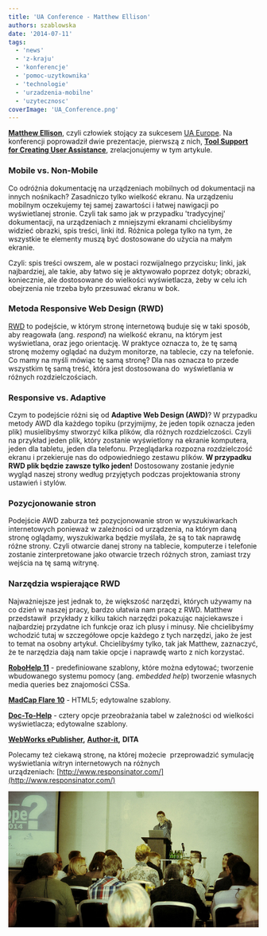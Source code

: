 ```yaml
---
title: 'UA Conference - Matthew Ellison'
authors: szablowska
date: '2014-07-11'
tags:
  - 'news'
  - 'z-kraju'
  - 'konferencje'
  - 'pomoc-uzytkownika'
  - 'technologie'
  - 'urzadzenia-mobilne'
  - 'uzytecznosc'
coverImage: 'UA_Conference.png'
---
```


**[Matthew Ellison](http://www.uaeurope.com/conference/speakers.html#ellison)**,
czyli człowiek stojący za
sukcesem [UA Europe](http://www.uaeurope.com/about.html). Na konferencji
poprowadził dwie prezentacje, pierwszą z nich,
**[Tool Support for Creating User Assistance](http://www.uaeurope.com/conference/sessions.html#toolsupportmobileUA)**,
zrelacjonujemy w tym artykule.

<!--truncate-->

### Mobile vs. Non-Mobile

Co odróżnia dokumentację na urządzeniach mobilnych od dokumentacji na innych
nośnikach? Zasadniczo tylko wielkość ekranu. Na urządzeniu mobilnym oczekujemy
tej samej zawartości i łatwej nawigacji po wyświetlanej stronie. Czyli tak samo
jak w przypadku 'tradycyjnej' dokumentacji, na urządzeniach z mniejszymi
ekranami chcielibyśmy widzieć obrazki, spis treści, linki itd. Różnica polega
tylko na tym, że wszystkie te elementy muszą być dostosowane do użycia na małym
ekranie.

Czyli: spis treści owszem, ale w postaci rozwijalnego przycisku; linki, jak
najbardziej, ale takie, aby łatwo się je aktywowało poprzez dotyk; obrazki,
koniecznie, ale dostosowane do wielkości wyświetlacza, żeby w celu ich
obejrzenia nie trzeba było przesuwać ekranu w bok.

### Metoda Responsive Web Design (RWD)

[RWD](http://pl.wikipedia.org/wiki/Responsive_Web_Design) to podejście, w którym
stronę internetową buduje się w taki sposób, aby reagowała (ang. _respond_) na
wielkość ekranu, na którym jest wyświetlana, oraz jego orientację. W praktyce
oznacza to, że tę samą stronę możemy oglądać na dużym monitorze, na tablecie,
czy na telefonie. Co mamy na myśli mówiąc tę samą stronę? Dla nas oznacza to
przede wszystkim tę samą treść, która jest dostosowana do  wyświetlania w
różnych rozdzielczościach.

### Responsive vs. Adaptive

Czym to podejście różni się od **Adaptive Web Design (AWD)**? W przypadku metody
AWD dla każdego topiku (przyjmijmy, że jeden topik oznacza jeden plik)
musielibyśmy stworzyć kilka plików, dla różnych rozdzielczości. Czyli na
przykład jeden plik, który zostanie wyświetlony na ekranie komputera, jeden dla
tabletu, jeden dla telefonu. Przeglądarka rozpozna rozdzielczość ekranu i
przekieruje nas do odpowiedniego zestawu plików. **W przypadku RWD plik będzie
zawsze tylko jeden!** Dostosowany zostanie jedynie wygląd naszej strony według
przyjętych podczas projektowania strony ustawień i stylów.

### Pozycjonowanie stron

Podejście AWD zaburza też pozycjonowanie stron w wyszukiwarkach internetowych
ponieważ w zależności od urządzenia, na którym daną stronę oglądamy,
wyszukiwarka będzie myślała, że są to tak naprawdę różne strony. Czyli otwarcie
danej strony na tablecie, komputerze i telefonie zostanie zinterpretowane jako
otwarcie trzech różnych stron, zamiast trzy wejścia na tę samą witrynę.

### Narzędzia wspierające RWD

Najważniejsze jest jednak to, że większość narzędzi, których używamy na co dzień
w naszej pracy, bardzo ułatwia nam pracę z RWD. Matthew przedstawił  przykłady z
kilku takich narzędzi pokazując najciekawsze i najbardziej przydatne ich funkcje
oraz ich plusy i minusy. Nie chcielibyśmy wchodzić tutaj w szczegółowe opcje
każdego z tych narzędzi, jako że jest to temat na osobny artykuł. Chcielibyśmy
tylko, tak jak Matthew, zaznaczyć, że te narzędzia dają nam takie opcje i
naprawdę warto z nich korzystać.

[**RoboHelp 11**](http://www.adobe.com/pl/products/robohelp.html) \-
predefiniowane szablony, które można edytować; tworzenie wbudowanego systemu
pomocy (ang. _embedded help_) tworzenie własnych media queries bez znajomości
CSSa.

[**MadCap Flare 10**](http://www.madcapsoftware.com/flare10/) \- HTML5;
edytowalne szablony.

[**Doc-To-Help**](https://www.doctohelp.com/) - cztery opcje przeobrażania tabel
w zależności od wielkości wyświetlacza; edytowalne szablony.

**[WebWorks ePublisher](http://www.webworks.com/),** **[Author-it](http://www.author-it.com/),** **DITA**

Polecamy też ciekawą stronę, na której możecie  przeprowadzić symulację
wyświetlania witryn internetowych na różnych
urządzeniach: [http://www.responsinator.com/](http://www.responsinator.com/)

[![matthew_ellison](images/matthew_ellison.jpg)](http://techwriter.pl/wp-content/uploads/2014/07/matthew_ellison.jpg)
